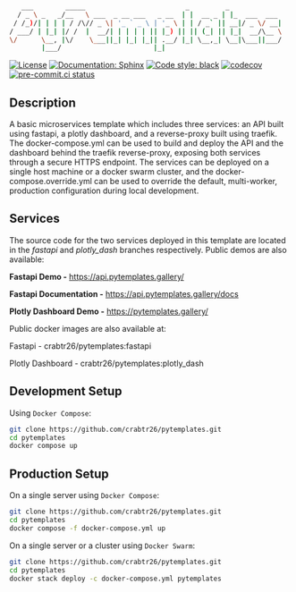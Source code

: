 ```bash

   ___        _____                         _         _
  / _ \ _   _/__   \ ___  _ __ ___   _ __  | |  __ _ | |_  ___  ___
 / /_)/| | | | / /\// _ \| '_ ` _ \ | '_ \ | | / _` || __|/ _ \/ __|
/ ___/ | |_| |/ /  |  __/| | | | | || |_) || || (_| || |_|  __/\__ \
\/      \__, |\/    \___||_| |_| |_|| .__/ |_| \__,_| \__|\___||___/
        |___/                       |_|

```
<!-- source - https://patorjk.com/software/taag/#p=display&h=1&f=Ogre&t=PyTemplates -->

[![License](https://img.shields.io/badge/License-Creative%20Commons%20Zero%20v1.0-informational?style=flat)](./LICENSE)
[![Documentation: Sphinx](https://img.shields.io/badge/Documentation-Sphinx-08476D?style=flat)](https://www.sphinx-doc.org/en/master/)
[![Code style: black](https://img.shields.io/badge/code%20style-black-151515?style=flat)](https://github.com/psf/black)
[![codecov](https://codecov.io/gh/crabtr26/pytemplates/branch/main/graph/badge.svg?token=RRYTJVFDG3)](https://codecov.io/gh/crabtr26/pytemplates)
[![pre-commit.ci status](https://results.pre-commit.ci/badge/github/crabtr26/pytemplates/main.svg)](https://results.pre-commit.ci/latest/github/crabtr26/pytemplates/main)
<!-- [![Imports: isort](https://img.shields.io/badge/%20imports-isort-EE8236?style=flat)](https://pycqa.github.io/isort/) -->

## Description

A basic microservices template which includes three services: an API built using fastapi, a plotly dashboard, and a reverse-proxy built using traefik. The docker-compose.yml can be used to build and deploy the API and the dashboard behind the traefik reverse-proxy, exposing both services through a secure HTTPS endpoint. The services can be deployed on a single host machine or a docker swarm cluster, and the docker-compose.override.yml can be used to override the default, multi-worker, production configuration during local development.

## Services
The source code for the two services deployed in this template are located in the *fastapi* and *plotly_dash* branches respectively. Public demos are also available:

**Fastapi Demo -** https://api.pytemplates.gallery/

**Fastapi Documentation -** https://api.pytemplates.gallery/docs

**Plotly Dashboard Demo -** https://pytemplates.gallery/

Public docker images are also available at:

Fastapi - crabtr26/pytemplates:fastapi

Plotly Dashboard - crabtr26/pytemplates:plotly_dash


## Development Setup

Using `Docker Compose`:

```bash
git clone https://github.com/crabtr26/pytemplates.git
cd pytemplates
docker compose up
```

## Production Setup
On a single server using `Docker Compose`:

```bash
git clone https://github.com/crabtr26/pytemplates.git
cd pytemplates
docker compose -f docker-compose.yml up
```

On a single server or a cluster using `Docker Swarm`:

```bash
git clone https://github.com/crabtr26/pytemplates.git
cd pytemplates
docker stack deploy -c docker-compose.yml pytemplates
```
